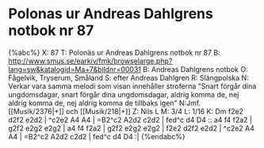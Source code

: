 # Polonas ur Andreas Dahlgrens notbok nr 87

{%abc%}
X: 87
T: Polonäs ur Andreas Dahlgrens notbok nr 87
B: http://www.smus.se/earkiv/fmk/browselarge.php?lang=sw&katalogid=Ma+7&bildnr=00031
B: Andreas Dahlgrens notbok
O: Fågelvik, Tryserum, Småland
S: efter Andreas Dahlgren
R: Slängpolska
N: Verkar vara samma melodi som visan innehåller stroferna "Snart förgår dina ungdomsdagar, snart förgår dina ungdomsdagar, aldrig komma de, nej aldrig komma de, nej aldrig komma de tillbaks igen"
N:Jmf. [[Musik/2376|+]] och [[Musik/218|+]]
Z: Nils L
M: 3/4
L: 1/16
K: Dm
f2e2 d2f2 e2d2 | ^c2e2 A4 A4 | =B2^c2 A2d2 c2d2 | fed^c d4 D4 ::
a4 f4 f2a2 | g2f2 e2g2 e2g2 | a4 f4 f2a2 | g2f2 e2g2 e2g2 |
f2e2 d2f2 e2d2 | ^c2e2 A4 A4 | =B2^c2 A2d2 c2d2 | fed^c d4 D4 :|
{%endabc%}
